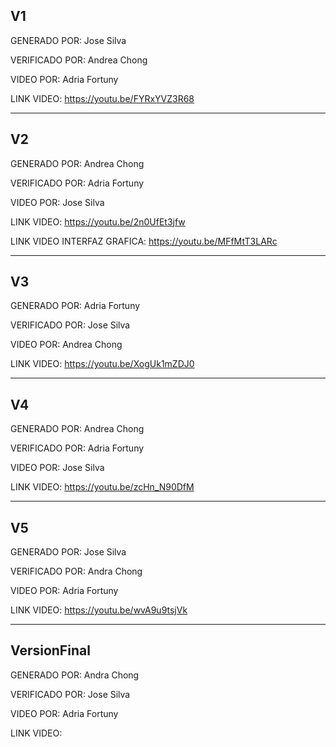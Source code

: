 ## V1

GENERADO POR:   Jose Silva

VERIFICADO POR: Andrea Chong

VIDEO POR:      Adria Fortuny

LINK VIDEO:     https://youtu.be/FYRxYVZ3R68


--------------------------------------------------------------------------------------------------------

## V2

GENERADO POR:   Andrea Chong

VERIFICADO POR: Adria Fortuny

VIDEO POR:      Jose Silva

LINK VIDEO:     https://youtu.be/2n0UfEt3jfw

LINK VIDEO INTERFAZ GRAFICA: https://youtu.be/MFfMtT3LARc

------------------------------------------------------------------------------------------------------------

## V3

GENERADO POR:   Adria Fortuny

VERIFICADO POR: Jose Silva

VIDEO POR:      Andrea Chong

LINK VIDEO:     https://youtu.be/XogUk1mZDJ0

------------------------------------------------------------------------------------------------------------

## V4

GENERADO POR:   Andrea Chong

VERIFICADO POR: Adria Fortuny

VIDEO POR:      Jose Silva

LINK VIDEO:     https://youtu.be/zcHn_N90DfM

------------------------------------------------------------------------------------------------------------

## V5

GENERADO POR:   Jose Silva

VERIFICADO POR: Andra Chong

VIDEO POR:      Adria Fortuny

LINK VIDEO:  https://youtu.be/wvA9u9tsjVk  

------------------------------------------------------------------------------------------------------------

## VersionFinal

GENERADO POR:   Andra Chong

VERIFICADO POR: Jose Silva

VIDEO POR:      Adria Fortuny

LINK VIDEO:  


